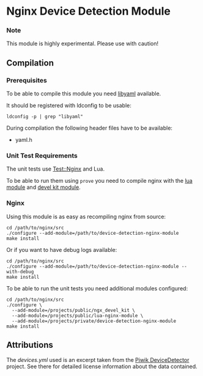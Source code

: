# Nginx Device Detection Module

### Note

This module is highly experimental. Please use with caution!


## Compilation

### Prerequisites

To be able to compile this module you need [libyaml](http://pyyaml.org/wiki/LibYAML)
available.

It should be registered with ldconfig to be usable:

    ldconfig -p | grep "libyaml"

During compilation the following header files have to be available:

- yaml.h

### Unit Test Requirements

The unit tests use [Test::Nginx](http://github.com/agentzh/test-nginx) and Lua.

To be able to run them using `prove` you need to compile nginx with the
[lua module](https://github.com/openresty/lua-nginx-module) and
[devel kit module](https://github.com/simpl/ngx_devel_kit).

### Nginx

Using this module is as easy as recompiling nginx from source:

```shell
cd /path/to/nginx/src
./configure --add-module=/path/to/device-detection-nginx-module
make install
```

Or if you want to have debug logs available:

```shell
cd /path/to/nginx/src
./configure --add-module=/path/to/device-detection-nginx-module --with-debug
make install
```

To be able to run the unit tests you need additional modules configured:

```shell
cd /path/to/nginx/src
./configure \
  --add-module=/projects/public/ngx_devel_kit \
  --add-module=/projects/public/lua-nginx-module \
  --add-module=/projects/private/device-detection-nginx-module
make install
```


## Attributions

The _devices.yml_ used is an excerpt taken from the
[Piwik DeviceDetector](https://github.com/piwik/device-detector)
project. See there for detailed license information about the data contained.
